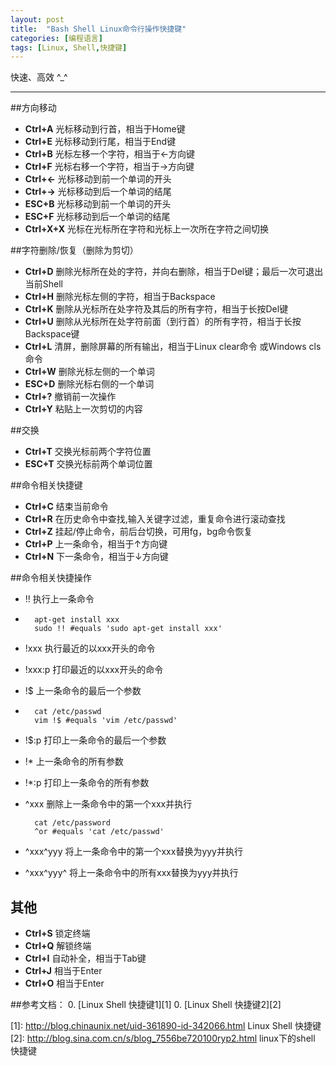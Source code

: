```yaml
---
layout: post
title:  "Bash Shell Linux命令行操作快捷键"
categories: [编程语言]
tags: [Linux, Shell,快捷键]
---
```




快速、高效 ^_^

--- 

##方向移动
+ **Ctrl+A** 光标移动到行首，相当于Home键
+ **Ctrl+E** 光标移动到行尾，相当于End键
+ **Ctrl+B** 光标左移一个字符，相当于←方向键
+ **Ctrl+F** 光标右移一个字符，相当于→方向键
+ **Ctrl+←** 光标移动到前一个单词的开头
+ **Ctrl+→** 光标移动到后一个单词的结尾
+ **ESC+B** 光标移动到前一个单词的开头
+ **ESC+F** 光标移动到后一个单词的结尾
+ **Ctrl+X+X** 光标在光标所在字符和光标上一次所在字符之间切换 



##字符删除/恢复（删除为剪切）

+ **Ctrl+D** 删除光标所在处的字符，并向右删除，相当于Del键；最后一次可退出当前Shell
+ **Ctrl+H** 删除光标左侧的字符，相当于Backspace
+ **Ctrl+K** 删除从光标所在处字符及其后的所有字符，相当于长按Del键
+ **Ctrl+U** 删除从光标所在处字符前面（到行首）的所有字符，相当于长按Backspace键
+ **Ctrl+L** 清屏，删除屏幕的所有输出，相当于Linux clear命令 或Windows cls命令
+ **Ctrl+W** 删除光标左侧的一个单词
+ **ESC+D**  删除光标右侧的一个单词
+ **Ctrl+?** 撤销前一次操作
+ **Ctrl+Y** 粘贴上一次剪切的内容

##交换
+ **Ctrl+T** 交换光标前两个字符位置
+ **ESC+T**  交换光标前两个单词位置

##命令相关快捷键
+ **Ctrl+C** 结束当前命令
+ **Ctrl+R** 在历史命令中查找,输入关键字过滤，重复命令进行滚动查找
+ **Ctrl+Z** 挂起/停止命令，前后台切换，可用fg，bg命令恢复
+ **Ctrl+P** 上一条命令，相当于↑方向键
+ **Ctrl+N** 下一条命令，相当于↓方向键

##命令相关快捷操作
+ !! 执行上一条命令
+ 
        apt-get install xxx
        sudo !! #equals 'sudo apt-get install xxx'

+ !xxx 执行最近的以xxx开头的命令
+ !xxx:p 打印最近的以xxx开头的命令
+ !$ 上一条命令的最后一个参数
+ 
        cat /etc/passwd
        vim !$ #equals 'vim /etc/passwd'
+ !$:p 打印上一条命令的最后一个参数
+ !* 上一条命令的所有参数
+ !*:p 打印上一条命令的所有参数
+ ^xxx 删除上一条命令中的第一个xxx并执行
        
        cat /etc/password
        ^or #equals 'cat /etc/passwd'
+ ^xxx^yyy 将上一条命令中的第一个xxx替换为yyy并执行                 
+ ^xxx^yyy^ 将上一条命令中的所有xxx替换为yyy并执行

## 其他
+ **Ctrl+S** 锁定终端
+ **Ctrl+Q** 解锁终端
+ **Ctrl+I** 自动补全，相当于Tab键
+ **Ctrl+J** 相当于Enter
+ **Ctrl+O** 相当于Enter

##参考文档：
0. [Linux Shell 快捷键1][1]
0. [Linux Shell 快捷键2][2]


[1]: http://blog.chinaunix.net/uid-361890-id-342066.html Linux Shell 快捷键
[2]: http://blog.sina.com.cn/s/blog_7556be720100ryp2.html linux下的shell 快捷键 